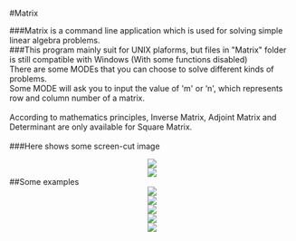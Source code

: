 #Matrix

###Matrix is a command line application which is used for solving simple linear algebra problems.<br>
###This program mainly suit for UNIX plaforms, but files in "Matrix" folder is still compatible with Windows (With some functions disabled)<br>
There are some MODEs that you can choose to solve different kinds of problems.<br>
Some MODE will ask you to input the value of 'm' or ‘n', which represents row and column number of a matrix.<br><br>
According to mathematics principles, Inverse Matrix, Adjoint Matrix and Determinant are only available for Square Matrix.<br><br>
###Here shows some screen-cut image<br>
<div align=center>
<img src="https://github.com/YanzheL/Matrix/blob/master_OSX/main_menu.png">
</div>
<div align=center>
<img src="https://github.com/YanzheL/Matrix/blob/master_OSX/help_page.png">
</div>
##Some examples<br>
<div align=center>
<img src="https://github.com/YanzheL/Matrix/blob/master_OSX/MODE8-A.png">
</div>
<div align=center>
<img src="https://github.com/YanzheL/Matrix/blob/master_OSX/MODE8-B.png">
</div>
<div align=center>
<img src="https://github.com/YanzheL/Matrix/blob/master_OSX/MODE2.png">
</div>
<div align=center>
<img src="https://github.com/YanzheL/Matrix/blob/master_OSX/MODE7.png">
</div>
<div align=center>
<img src="https://github.com/YanzheL/Matrix/blob/master_OSX/Example_Config.png">
</div>
